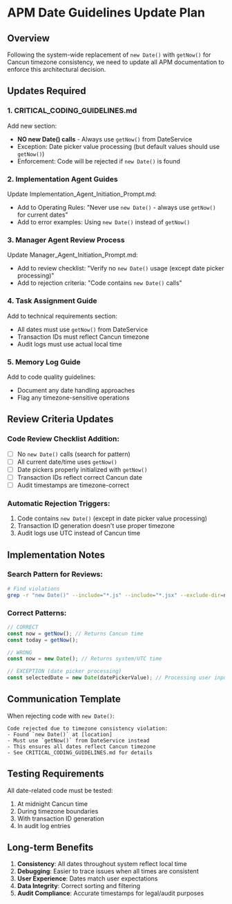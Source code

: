 # APM Date Guidelines Update Plan

## Overview
Following the system-wide replacement of `new Date()` with `getNow()` for Cancun timezone consistency, we need to update all APM documentation to enforce this architectural decision.

## Updates Required

### 1. CRITICAL_CODING_GUIDELINES.md
Add new section:
- **NO new Date() calls** - Always use `getNow()` from DateService
- Exception: Date picker value processing (but default values should use `getNow()`)
- Enforcement: Code will be rejected if `new Date()` is found

### 2. Implementation Agent Guides
Update Implementation_Agent_Initiation_Prompt.md:
- Add to Operating Rules: "Never use `new Date()` - always use `getNow()` for current dates"
- Add to error examples: Using `new Date()` instead of `getNow()`

### 3. Manager Agent Review Process
Update Manager_Agent_Initiation_Prompt.md:
- Add to review checklist: "Verify no `new Date()` usage (except date picker processing)"
- Add to rejection criteria: "Code contains `new Date()` calls"

### 4. Task Assignment Guide
Add to technical requirements section:
- All dates must use `getNow()` from DateService
- Transaction IDs must reflect Cancun timezone
- Audit logs must use actual local time

### 5. Memory Log Guide
Add to code quality guidelines:
- Document any date handling approaches
- Flag any timezone-sensitive operations

## Review Criteria Updates

### Code Review Checklist Addition:
- [ ] No `new Date()` calls (search for pattern)
- [ ] All current date/time uses `getNow()`
- [ ] Date pickers properly initialized with `getNow()`
- [ ] Transaction IDs reflect correct Cancun date
- [ ] Audit timestamps are timezone-correct

### Automatic Rejection Triggers:
1. Code contains `new Date()` (except in date picker value processing)
2. Transaction ID generation doesn't use proper timezone
3. Audit logs use UTC instead of Cancun time

## Implementation Notes

### Search Pattern for Reviews:
```bash
# Find violations
grep -r "new Date()" --include="*.js" --include="*.jsx" --exclude-dir=node_modules
```

### Correct Patterns:
```javascript
// CORRECT
const now = getNow(); // Returns Cancun time
const today = getNow();

// WRONG
const now = new Date(); // Returns system/UTC time

// EXCEPTION (date picker processing)
const selectedDate = new Date(datePickerValue); // Processing user input
```

## Communication Template

When rejecting code with `new Date()`:
```
Code rejected due to timezone consistency violation:
- Found `new Date()` at [location]
- Must use `getNow()` from DateService instead
- This ensures all dates reflect Cancun timezone
- See CRITICAL_CODING_GUIDELINES.md for details
```

## Testing Requirements

All date-related code must be tested:
1. At midnight Cancun time
2. During timezone boundaries
3. With transaction ID generation
4. In audit log entries

## Long-term Benefits

1. **Consistency**: All dates throughout system reflect local time
2. **Debugging**: Easier to trace issues when all times are consistent
3. **User Experience**: Dates match user expectations
4. **Data Integrity**: Correct sorting and filtering
5. **Audit Compliance**: Accurate timestamps for legal/audit purposes